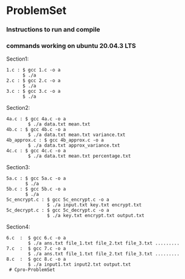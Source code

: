 # ProblemSet




### Instructions to run and compile
### commands working on ubuntu 20.04.3 LTS
Section1:

    1.c : $ gcc 1.c -o a
          $ ./a
    2.c : $ gcc 2.c -o a
          $ ./a
    3.c : $ gcc 3.c -o a
          $ ./a
Section2:

    4a.c : $ gcc 4a.c -o a
            $ ./a data.txt mean.txt
    4b.c : $ gcc 4b.c -o a
            $ ./a data.txt mean.txt variance.txt
    4b_approx.c : $ gcc 4b_approx.c -o a
            $ ./a data.txt approx_variance.txt
    4c.c : $ gcc 4c.c -o a
            $ ./a data.txt mean.txt percentage.txt
Section3:

    5a.c : $ gcc 5a.c -o a
           $ ./a
    5b.c : $ gcc 5b.c -o a
           $ ./a
    5c_encrypt.c : $ gcc 5c_encrypt.c -o a
                   $ ./a input.txt key.txt encrypt.txt
    5c_decrypt.c : $ gcc 5c_decrypt.c -o a
                   $ ./a key.txt encrypt.txt output.txt

Section4:

    6.c  :  $ gcc 6.c -o a
            $ ./a ans.txt file_1.txt file_2.txt file_3.txt .........
    7.c  :  $ gcc 7.c -o a
            $ ./a ans.txt file_1.txt file_2.txt file_3.txt .........
    8.c  :  $ gcc 8.c -o a
            $ ./a input1.txt input2.txt output.txt
     # Cpro-ProblemSet
